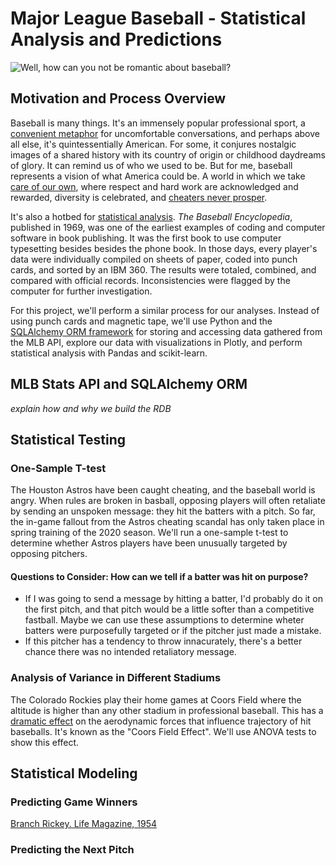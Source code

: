 # Major League Baseball - Statistical Analysis and Predictions 

![Well, how can you not be romantic about baseball?](https://media.giphy.com/media/13kzikBxzyRaRG/giphy.gif)

## Motivation and Process Overview 

Baseball is many things. It's an immensely popular professional sport, a [convenient metaphor](https://deadspin.com/baseball-is-the-horniest-sport-1809943124) for uncomfortable conversations, and perhaps above all else, it's quintessentially American. For some, it conjures nostalgic images of a shared history with its country of origin or childhood daydreams of glory.  It can remind us of who we used to be. But for me, baseball represents a vision of what America could be. A world in which we take [care of our own](https://benefitsbclp.com/major-league-baseball-pension-and-healthcare-benefits/), where respect and hard work are acknowledged and rewarded, diversity is celebrated, and [cheaters never prosper](https://www.usatoday.com/story/sports/mlb/astros/2020/01/13/astros-stealing-signs-penalties-jeff-luhnow-aj-hinch-suspended-year/4456644002/).

It's also a hotbed for [statistical analysis](https://en.wikipedia.org/wiki/Baseball_statistics). *The Baseball Encyclopedia*, published in 1969, was one of the earliest examples of coding and computer software in book publishing. It was the first book to use computer typesetting besides besides the phone book. In those days, every player's data were individually compiled on sheets of paper, coded into punch cards, and sorted by an IBM 360. The results were totaled, combined, and compared with official records. Inconsistencies were flagged by the computer for further investigation. 

For this project, we'll perform a similar process for our analyses. Instead of using punch cards and magnetic tape, we'll use Python and the [SQLAlchemy ORM framework](https://docs.sqlalchemy.org/en/13/orm/index.html) for storing and accessing data gathered from the MLB API, explore our data with visualizations in Plotly, and perform statistical analysis with Pandas and scikit-learn. 


## MLB Stats API and SQLAlchemy ORM
*explain how and why we build the RDB*

## Statistical Testing

### One-Sample T-test

The Houston Astros have been caught cheating, and the baseball world is angry. When rules are broken in basball, opposing players will often retaliate by sending an unspoken message: they hit the batters with a pitch. So far, the in-game fallout from the Astros cheating scandal has only taken place in spring training of the 2020 season. We'll run a one-sample t-test to determine whether Astros players have been unusually targeted by opposing pitchers. 

#### Questions to Consider: How can we tell if a batter was hit on purpose? 
- If I was going to send a message by hitting a batter, I'd probably do it on the first pitch, and that pitch would be a little softer than a competitive fastball. Maybe we can use these assumptions to determine wheter batters were purposefully targeted or if the pitcher just made a mistake. 
- If this pitcher has a tendency to throw innacurately, there's a better chance there was no intended retaliatory message. 

### Analysis of Variance in Different Stadiums

The Colorado Rockies play their home games at Coors Field where the altitude is higher than any other stadium in professional baseball. This has a [dramatic effect](http://baseball.physics.illinois.edu/Denver.html) on the aerodynamic forces that influence trajectory of hit baseballs. It's known as the "Coors Field Effect". We'll use ANOVA tests to show this effect. 

## Statistical Modeling

### Predicting Game Winners

[Branch Rickey. Life Magazine, 1954](images/Rickey_obp.jpg)


### Predicting the Next Pitch 
